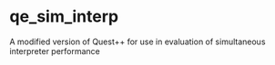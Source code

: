# qe_sim_interp
A modified version of Quest++ for use in evaluation of simultaneous interpreter performance

